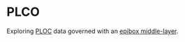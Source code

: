 # PLCO
Exploring <a href="https://dceg.cancer.gov/research/who-we-study/cohorts/prostate-lung-colon-ovary-prospective-study" target="_blank">PLOC</a> data governed with an <a href="https://episphere.github.io/epibox/" target="_blank">epibox middle-layer</a>.
